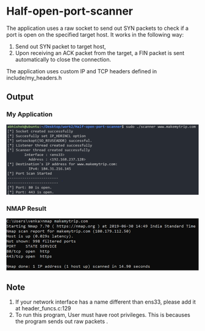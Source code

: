 # Half-open-port-scanner 
The application uses a raw socket to send out SYN packets to check if a port is open on the specified target host.
It works in the following way:
  1. Send out SYN packet to target host,
  2. Upon receiving an ACK packet from the target, a FIN packet is sent automatically to close the connection.

The application uses custom IP and TCP headers defined in include/my_headers.h

## Output
### My Application 
![My Application](/imgs/port_scanner.PNG)

### NMAP Result
![NMAP Result](/imgs/nmap.PNG)

## Note 
1. If your network interface has a name different than ens33, please add it at header_funcs.c:129 
2. To run this program, User must have root privileges. This is becauses the program sends out raw packets .
